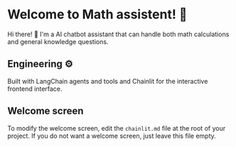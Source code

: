 # Welcome to Math assistent! 🧮

Hi there! 👋
I'm a AI chatbot assistant that can handle both math calculations and general knowledge questions. 

## Engineering ⚙️

Built with LangChain agents and tools and Chainlit for the interactive frontend interface.

## Welcome screen

To modify the welcome screen, edit the `chainlit.md` file at the root of your project. If you do not want a welcome screen, just leave this file empty.
